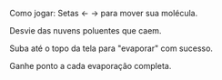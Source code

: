 Como jogar:
Setas ← → para mover sua molécula.

Desvie das nuvens poluentes que caem.

Suba até o topo da tela para "evaporar" com sucesso.

Ganhe ponto a cada evaporação completa.
